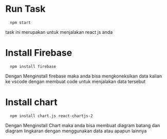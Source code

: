# Run Task
```
  npm start
```
task ini merupakan untuk menjalakan react js anda 

# Install Firebase
```
  npm install firebase
```
Dengan Menginstall firebase maka anda bisa mengkoneksikan data kalian ke vscode dengan membuat code untuk menjalakan data tersebut
# Install chart
```
  npm install chart.js react-chartjs-2
```
Dengan Menginstall Chart maka anda bisa membuat diagram batang dan diagram lingkaran dengan menggunakan data atau apapun lainnya
